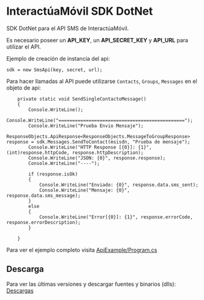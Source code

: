 InteractúaMóvil SDK DotNet
==========================

SDK DotNet para el API SMS de InteractúaMóvil.

Es necesario poseer un **API_KEY**, un **API_SECRET_KEY** y **API_URL**
para utilizar el API.

Ejemplo de creación de instancia del api:
       
    sdk = new SmsApi(key, secret, url);

Para hacer llamadas al API puede utilizarse `Contacts`, `Groups`, `Messages`  en el objeto de api:

        
        private static void SendSingleContactoMessage()
        {
            Console.WriteLine();
            Console.WriteLine("==============================================");
            Console.WriteLine("Prueba Envio Mensaje");
            ResponseObjects.ApiResponse<ResponseObjects.MessageToGroupResponse> response = sdk.Messages.SendToContact(msisdn, "Prueba de mensaje");
            Console.WriteLine("HTTP Response [{0}]: {1}", (int)response.httpCode, response.httpDescription);
            Console.WriteLine("JSON: {0}", response.response);
            Console.WriteLine("----");

            if (response.isOk)
            {
                Console.WriteLine("Enviado: {0}", response.data.sms_sent);
                Console.WriteLine("Mensaje: {0}", response.data.sms_message);
            }
            else
            {
                Console.WriteLine("Error[{0}]: {1}", response.errorCode, response.errorDescription);
            }

        }

Para ver el ejemplo completo visita [ApiExample/Program.cs](https://github.com/interactuamovil/im-contactosms-sdk-dotnet/blob/master/sdk/ApiExample/Program.cs)

Descarga
--------
Para ver las últimas versiones y descargar fuentes y binarios (dlls): [Descargas](https://github.com/interactuamovil/im-contactosms-sdk-dotnet/releases)


